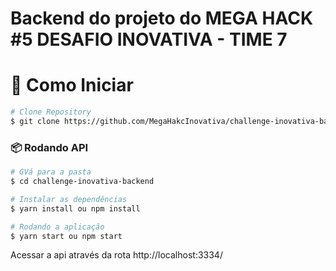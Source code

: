 # Backend do projeto do MEGA HACK #5 DESAFIO INOVATIVA - TIME 7



# :construction_worker: Como Iniciar
```bash
# Clone Repository
$ git clone https://github.com/MegaHakcInovativa/challenge-inovativa-backend.get
```
### 📦 Rodando API

```bash
# GVá para a pasta
$ cd challenge-inovativa-backend

# Instalar as dependências
$ yarn install ou npm install 

# Rodando a aplicação
$ yarn start ou npm start
```
Acessar a api através da rota http://localhost:3334/

